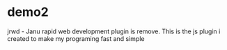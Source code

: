 # demo2

jrwd - Janu rapid web development plugin is remove. This is the js plugin i created to make my programing fast and simple
